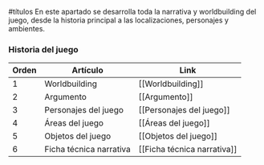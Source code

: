 #títulos
En este apartado se desarrolla toda la narrativa y worldbuilding del juego, desde la historia principal a las localizaciones, personajes y ambientes.

### Historia del juego

| Orden | Artículo                | Link                        |
| ----- | ----------------------- | --------------------------- |
| 1     | Worldbuilding           | [[Worldbuilding]]           |
| 2     | Argumento               | [[Argumento]]               |
| 3     | Personajes del juego    | [[Personajes del juego]]    |
| 4     | Áreas del juego         | [[Áreas del juego]]         |
| 5     | Objetos del juego       | [[Objetos del juego]]       |
| 6     | Ficha técnica narrativa | [[Ficha técnica narrativa]] |


